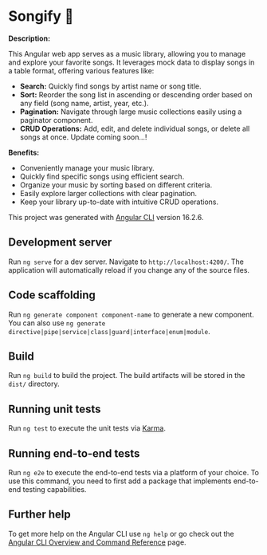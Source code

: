 # Songify 🎼
**Description:**

This Angular web app serves as a music library, allowing you to manage and explore your favorite songs. It leverages mock data to display songs in a table format, offering various features like:

* **Search:** Quickly find songs by artist name or song title.
* **Sort:** Reorder the song list in ascending or descending order based on any field (song name, artist, year, etc.).
* **Pagination:** Navigate through large music collections easily using a paginator component.
* **CRUD Operations:** Add, edit, and delete individual songs, or delete all songs at once. Update coming soon...!

**Benefits:**

* Conveniently manage your music library.
* Quickly find specific songs using efficient search.
* Organize your music by sorting based on different criteria.
* Easily explore larger collections with clear pagination.
* Keep your library up-to-date with intuitive CRUD operations.

This project was generated with [Angular CLI](https://github.com/angular/angular-cli) version 16.2.6.

## Development server

Run `ng serve` for a dev server. Navigate to `http://localhost:4200/`. The application will automatically reload if you change any of the source files.

## Code scaffolding

Run `ng generate component component-name` to generate a new component. You can also use `ng generate directive|pipe|service|class|guard|interface|enum|module`.

## Build

Run `ng build` to build the project. The build artifacts will be stored in the `dist/` directory.

## Running unit tests

Run `ng test` to execute the unit tests via [Karma](https://karma-runner.github.io).

## Running end-to-end tests

Run `ng e2e` to execute the end-to-end tests via a platform of your choice. To use this command, you need to first add a package that implements end-to-end testing capabilities.

## Further help

To get more help on the Angular CLI use `ng help` or go check out the [Angular CLI Overview and Command Reference](https://angular.io/cli) page.
